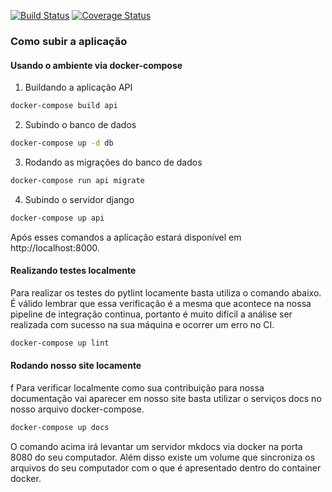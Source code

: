 [![Build Status](https://travis-ci.org/fga-eps-mds/2019.2-Alohomora.svg?branch=devel)](https://travis-ci.org/fga-eps-mds/2019.2-Alohomora)
[![Coverage Status](https://coveralls.io/repos/github/fga-eps-mds/2019.2-Alohomora/badge.svg?branch=devel)](https://coveralls.io/github/fga-eps-mds/2019.2-Alohomora?branch=devel)

### Como subir a aplicação

#### Usando o ambiente via docker-compose

1. Buildando a aplicação API

```bash
docker-compose build api
```

2. Subindo o banco de dados

```bash
docker-compose up -d db
```

3. Rodando as migrações do banco de dados

```bash
docker-compose run api migrate
```

4. Subindo o servidor django

```bash
docker-compose up api
```

Após esses comandos a aplicação estará disponível em http://localhost:8000.


#### Realizando testes localmente

Para realizar os testes do pytlint locamente basta utiliza o comando abaixo. É válido lembrar que essa verificação é a mesma que acontece na nossa pipeline de integração continua, portanto é muito difícil a análise ser realizada com sucesso na sua máquina e ocorrer um erro no CI.

```bash
docker-compose up lint
```

#### Rodando nosso site locamente
f
Para verificar localmente como sua contribuição para nossa documentação vai aparecer em nosso site basta utilizar o serviços docs no nosso arquivo docker-compose.

```bash
docker-compose up docs
```

O comando acima irá levantar um servidor mkdocs via docker na porta 8080 do seu computador. Além disso existe um volume que sincroniza os arquivos do seu computador com o que é apresentado dentro do container docker.

